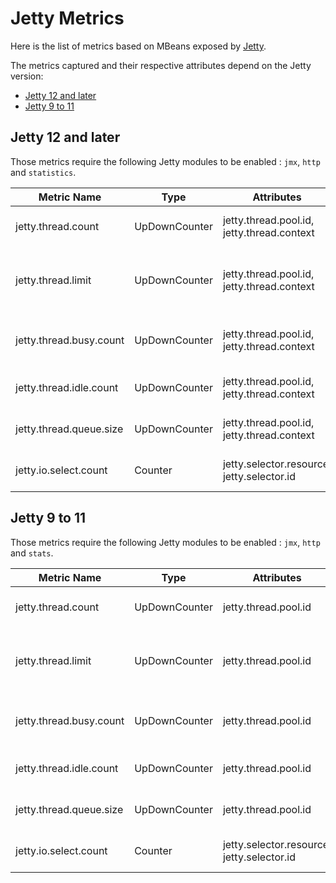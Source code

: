 # Jetty Metrics

Here is the list of metrics based on MBeans exposed by [Jetty](https://jetty.org/).

The metrics captured and their respective attributes depend on the Jetty version:
- [Jetty 12 and later](#jetty-12-and-later)
- [Jetty 9 to 11](#jetty-9-to-11)

## Jetty 12 and later

Those metrics require the following Jetty modules to be enabled : `jmx`, `http` and `statistics`.

| Metric Name             | Type          | Attributes                                 | Description                               |
|-------------------------|---------------|--------------------------------------------|-------------------------------------------|
| jetty.thread.count      | UpDownCounter | jetty.thread.pool.id, jetty.thread.context | The current number of threads             |
| jetty.thread.limit      | UpDownCounter | jetty.thread.pool.id, jetty.thread.context | The maximum number of threads in the pool |
| jetty.thread.busy.count | UpDownCounter | jetty.thread.pool.id, jetty.thread.context | The current number of busy threads        |
| jetty.thread.idle.count | UpDownCounter | jetty.thread.pool.id, jetty.thread.context | The current number of idle threads        |
| jetty.thread.queue.size | UpDownCounter | jetty.thread.pool.id, jetty.thread.context | The current job queue size                |
| jetty.io.select.count   | Counter       | jetty.selector.resource, jetty.selector.id | The number of select calls                |

## Jetty 9 to 11

Those metrics require the following Jetty modules to be enabled : `jmx`, `http` and `stats`.

| Metric Name             | Type          | Attributes                                 | Description                               |
|-------------------------|---------------|--------------------------------------------|-------------------------------------------|
| jetty.thread.count      | UpDownCounter | jetty.thread.pool.id                       | The current number of threads             |
| jetty.thread.limit      | UpDownCounter | jetty.thread.pool.id                       | The maximum number of threads in the pool |
| jetty.thread.busy.count | UpDownCounter | jetty.thread.pool.id                       | The current number of busy threads        |
| jetty.thread.idle.count | UpDownCounter | jetty.thread.pool.id                       | The current number of idle threads        |
| jetty.thread.queue.size | UpDownCounter | jetty.thread.pool.id                       | The current job queue size                |
| jetty.io.select.count   | Counter       | jetty.selector.resource, jetty.selector.id | The number of select calls                |
